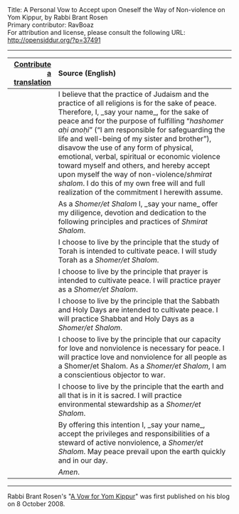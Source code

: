 <html>
<head></head>
<body>
Title: A Personal Vow to Accept upon Oneself the Way of Non-violence on Yom Kippur, by Rabbi Brant Rosen<br />
Primary contributor: RavBoaz<br />
For attribution and license, please consult the following URL: <a href="http://opensiddur.org/?p=37491">http://opensiddur.org/?p=37491</a>
<p />
<hr />

<table style="margin-left: auto;margin-right: auto;" class="draggable">
<thead><tr><th id="x" style="text-align: right;"><a href="/contribute/upload">Contribute a translation</a></th><th style="text-align: left;">Source (English)</th></tr></thead>
<tbody>
<tr><td style="vertical-align:top;">
<div class="liturgy"><span lang="he">

</span></div></td>
 
<td style="vertical-align:top;">
<div class="english">
I believe that the practice of Judaism and the practice of all religions is for the sake of peace. 
Therefore, I, <span class="instruction">_say your name_</span>, 
for the sake of peace and for the purpose of fulfilling “<em>hashomer aḥi anoḥi</em>” 
(“I am responsible for safeguarding the life and well-being of my sister and brother”), 
disavow the use of any form of physical, emotional, verbal, spiritual or economic violence 
toward myself and others, 
and hereby accept upon myself the way of non-violence/<em>shmirat shalom</em>. 
I do this of my own free will and full realization of the commitment I herewith assume.
</div></td></tr>


<tr><td style="vertical-align:top;">
<div class="liturgy"><span lang="he">

</span></div></td>
 
<td style="vertical-align:top;">
<div class="english">
As a <em>Shomer/et Shalom</em> I, <span class="instruction">_say your name_</span> offer 
my diligence, devotion and dedication 
to the following principles and practices of <em>Shmirat Shalom</em>.
</div></td></tr>


<tr><td style="vertical-align:top;">
<div class="liturgy"><span lang="he">

</span></div></td>
 
<td style="vertical-align:top;">
<div class="english">
I choose to live by the principle that the study of Torah is intended to cultivate peace.  
I will study Torah as a <em>Shomer/et Shalom</em>.
</div></td></tr>


<tr><td style="vertical-align:top;">
<div class="liturgy"><span lang="he">

</span></div></td>
 
<td style="vertical-align:top;">
<div class="english">
I choose to live by the principle that prayer is intended to cultivate peace. 
I will practice prayer as a <em>Shomer/et Shalom</em>.
</div></td></tr>


<tr><td style="vertical-align:top;">
<div class="liturgy"><span lang="he">

</span></div></td>
 
<td style="vertical-align:top;">
<div class="english">
I choose to live by the principle that the Sabbath and Holy Days are intended to cultivate peace. 
I will practice Shabbat and Holy Days as a <em>Shomer/et Shalom</em>.
</div></td></tr>


<tr><td style="vertical-align:top;">
<div class="liturgy"><span lang="he">

</span></div></td>
 
<td style="vertical-align:top;">
<div class="english">
I choose to live by the principle that our capacity for love and nonviolence is necessary for peace.  
I will practice love and nonviolence for all people as a Shomer/et Shalom. 
As a <em>Shomer/et Shalom</em>, I am a conscientious objector to war.
</div></td></tr>


<tr><td style="vertical-align:top;">
<div class="liturgy"><span lang="he">

</span></div></td>
 
<td style="vertical-align:top;">
<div class="english">
I choose to live by the principle that the earth and all that is in it is sacred. 
I will practice environmental stewardship as a <em>Shomer/et Shalom</em>.
</div></td></tr>


<tr><td style="vertical-align:top;">
<div class="liturgy"><span lang="he">

</span></div></td>
 
<td style="vertical-align:top;">
<div class="english">
By offering this intention I, <span class="instruction">_say your name_</span>, 
accept the privileges and responsibilities of a steward of active nonviolence, a <em>Shomer/et Shalom</em>.  
May peace prevail upon the earth quickly and in our day.
</div></td></tr>


<tr><td style="vertical-align:top;">
<div class="liturgy"><span lang="he">

</span></div></td>
 
<td style="vertical-align:top;">
<div class="english">
<em>Amen</em>.
</div></td></tr>
</tbody></table>

<hr />

Rabbi Brant Rosen's "<a href="https://rabbibrant.com/2008/10/08/a-vow-for-yom-kippur/">A Vow for Yom Kippur</a>" was first published on his blog on 8 October 2008.

&nbsp;




</body>
</html>